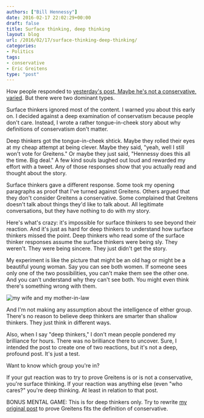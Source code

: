 ```yaml
---
authors: ["Bill Hennessy"]
date: 2016-02-17 22:02:29+00:00
draft: false
title: Surface thinking, deep thinking
layout: blog
url: /2016/02/17/surface-thinking-deep-thinking/
categories:
- Politics
tags:
- conservative
- Eric Greitens
type: "post"
---
```


How people responded to [yesterday's post, Maybe he's not a conservative, varied](https://hennessysview.com/2016/02/16/more-on-first-principles/). But there were two dominant types.

Surface thinkers ignored most of the content. I warned you about this early on. I decided against a deep examination of conservatism because people don't care. Instead, I wrote a rather tongue-in-cheek story about why definitions of conservatism don't matter.

Deep thinkers got the tongue-in-cheek shtick. Maybe they rolled their eyes at my cheap attempt at being clever. Maybe they said, "yeah, well I still won't vote for Greitens." Or maybe they just said, "Hennessy does this all the time. Big deal." A few kind souls laughed out loud and rewarded my effort with a tweet. Any of those responses show that you actually read and thought about the story.

Surface thinkers gave a different response. Some took my opening paragraphs as proof that I've turned against Greitens. Others argued that they don't consider Greitens a conservative. Some complained that Greitens doesn't talk about things they'd like to talk about. All legitimate conversations, but they have nothing to do with my story.

Here's what's crazy: it's impossible for surface thinkers to see beyond their reaction. And it's just as hard for deep thinkers to understand how surface thinkers missed the point. Deep thinkers who read some of the surface thinker responses assume the surface thinkers were being sly. They weren't. They were being sincere. They just didn't get the story.

My experiment is like the picture that might be an old hag or might be a beautiful young woman. Say you can see both women. If someone sees only one of the two possibilities, you can't make them see the other one. And you can't understand why they can't see both. You might even think there's something wrong with them.

![my wife and my mother-in-law](https://hennessysview.com/wp-content/uploads/2016/02/my-wife-and-my-mother-in-law-278x300.jpg)


And I'm not making any assumption about the intelligence of either group. There's no reason to believe deep thinkers are smarter than shallow thinkers. They just think in different ways.

Also, when I say "deep thinkers," I don't mean people pondered my brilliance for hours. There was no brilliance there to uncover. Sure, I intended the post to create one of two reactions, but it's not a deep, profound post. It's just a test.

Want to know which group you're in?

If your gut reaction was to try to prove Greitens is or is not a conservative, you're surface thinking. If your reaction was anything else (even "who cares?" you're deep thinking. At least in relation to that post.

BONUS MENTAL GAME: This is for deep thinkers only. Try to rewrite [my original post](https://hennessysview.com/2016/02/16/more-on-first-principles/) to prove Greitens fits the definition of conservative.
